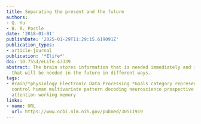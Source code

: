 ```yaml
---
title: Separating the present and the future
authors:
- Q. Yu
- B. R. Postle
date: '2018-01-01'
publishDate: '2025-01-29T11:29:15.619091Z'
publication_types:
- article-journal
publication: '*Elife*'
doi: 10.7554/eLife.43339
abstract: The brain stores information that is needed immediately and information
  that will be needed in the future in different ways.
tags:
- Brain/*physiology Electronic Data Processing *Goals category representations cognitive
  control human multivariate pattern decoding neuroscience prospective memory visual
  attention working memory
links:
- name: URL
  url: https://www.ncbi.nlm.nih.gov/pubmed/30511919
---
```

